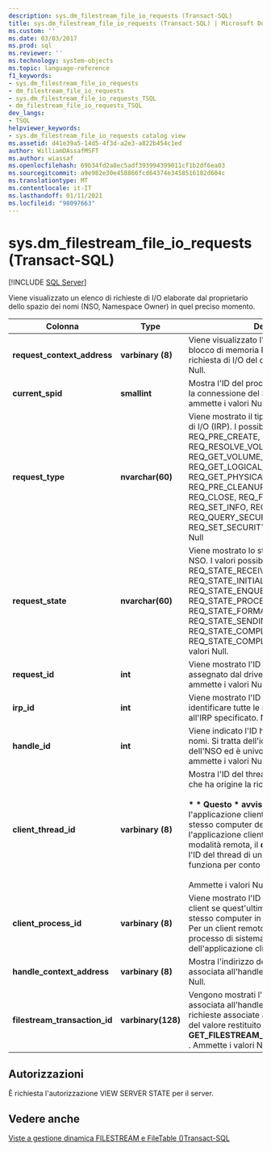 ```yaml
---
description: sys.dm_filestream_file_io_requests (Transact-SQL)
title: sys.dm_filestream_file_io_requests (Transact-SQL) | Microsoft Docs
ms.custom: ''
ms.date: 03/03/2017
ms.prod: sql
ms.reviewer: ''
ms.technology: system-objects
ms.topic: language-reference
f1_keywords:
- sys.dm_filestream_file_io_requests
- dm_filestream_file_io_requests
- sys.dm_filestream_file_io_requests_TSQL
- dm_filestream_file_io_requests_TSQL
dev_langs:
- TSQL
helpviewer_keywords:
- sys.dm_filestream_file_io_requests catalog view
ms.assetid: d41e39a5-14d5-4f3d-a2e3-a822b454c1ed
author: WilliamDAssafMSFT
ms.author: wiassaf
ms.openlocfilehash: 69b34fd2a8ec5adf393994399011cf1b2df6ea03
ms.sourcegitcommit: a9e982e30e458866fcd64374e3458516182d604c
ms.translationtype: MT
ms.contentlocale: it-IT
ms.lasthandoff: 01/11/2021
ms.locfileid: "98097663"
---
```

# <a name="sysdm_filestream_file_io_requests-transact-sql"></a>sys.dm_filestream_file_io_requests (Transact-SQL)
[!INCLUDE [SQL Server](../../includes/applies-to-version/sqlserver.md)]

  Viene visualizzato un elenco di richieste di I/O elaborate dal proprietario dello spazio dei nomi (NSO, Namespace Owner) in quel preciso momento.  
  
|Colonna|Type|Descrizione|  
|------------|----------|-----------------|  
|**request_context_address**|**varbinary (8)**|Viene visualizzato l'indirizzo interno del blocco di memoria NSO in cui è contenuta la richiesta di I/O del driver. Non ammette i valori Null.|  
|**current_spid**|**smallint**|Mostra l'ID del processo di sistema (SPID) per la connessione del SQL Server corrente. Non ammette i valori Null.|  
|**request_type**|**nvarchar(60)**|Viene mostrato il tipo di pacchetto di richiesta di I/O (IRP). I possibili tipi di richiesta sono REQ_PRE_CREATE, REQ_POST_CREATE, REQ_RESOLVE_VOLUME, REQ_GET_VOLUME_INFO, REQ_GET_LOGICAL_NAME, REQ_GET_PHYSICAL_NAME, REQ_PRE_CLEANUP, REQ_POST_CLEANUP, REQ_CLOSE, REQ_FSCTL, REQ_QUERY_INFO, REQ_SET_INFO, REQ_ENUM_DIRECTORY, REQ_QUERY_SECURITY e REQ_SET_SECURITY. Non ammette i valori Null|  
|**request_state**|**nvarchar(60)**|Viene mostrato lo stato della richiesta di I/O in NSO. I valori possibili sono REQ_STATE_RECEIVED, REQ_STATE_INITIALIZED, REQ_STATE_ENQUEUED, REQ_STATE_PROCESSING, REQ_STATE_FORMATTING_RESPONSE, REQ_STATE_SENDING_RESPONSE, REQ_STATE_COMPLETING e REQ_STATE_COMPLETED. Non ammette i valori Null.|  
|**request_id**|**int**|Viene mostrato l'ID univoco della richiesta assegnato dal driver a questa richiesta. Non ammette i valori Null.|  
|**irp_id**|**int**|Viene mostrato l'ID IRP univoco. È utile per identificare tutte le richieste di I/O correlate all'IRP specificato. Non ammette i valori Null.|  
|**handle_id**|**int**|Viene indicato l'ID handle dello spazio dei nomi. Si tratta dell'identificatore specifico dell'NSO ed è univoco in tutta l'istanza. Non ammette i valori Null.|  
|**client_thread_id**|**varbinary (8)**|Mostra l'ID del thread dell'applicazione client che ha origine la richiesta.<br /><br /> **\* \* Questo \* avviso \*** è significativo solo se l'applicazione client è in esecuzione nello stesso computer del SQL Server. Quando l'applicazione client è in esecuzione in modalità remota, il **client_thread_id** Mostra l'ID del thread di un processo di sistema che funziona per conto del client remoto.<br /><br /> Ammette i valori Null.|  
|**client_process_id**|**varbinary (8)**|Viene mostrato l'ID processo dell'applicazione client se quest'ultima è in esecuzione nello stesso computer in cui è installato SQL Server. Per un client remoto, viene mostrato l'ID processo di sistema in funzione a nome dell'applicazione client. Ammette i valori Null.|  
|**handle_context_address**|**varbinary (8)**|Mostra l'indirizzo della struttura NSO interna associata all'handle del client. Ammette i valori Null.|  
|**filestream_transaction_id**|**varbinary(128)**|Vengono mostrati l'ID della transazione associata all'handle specifico e tutte le richieste associate a questo handle. Si tratta del valore restituito dalla funzione **GET_FILESTREAM_TRANSACTION_CONTEXT** . Ammette i valori Null.|  
  
## <a name="permissions"></a>Autorizzazioni  
 È richiesta l'autorizzazione VIEW SERVER STATE per il server.  
  
## <a name="see-also"></a>Vedere anche  
 [Viste a gestione dinamica FILESTREAM e FileTable &#40;&#41;Transact-SQL ](../../relational-databases/system-dynamic-management-views/filestream-and-filetable-dynamic-management-views-transact-sql.md)  
  
  
